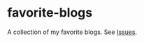 # favorite-blogs
A collection of my favorite blogs. See [Issues](https://github.com/ADHwang/favorite-blogs/issues).
